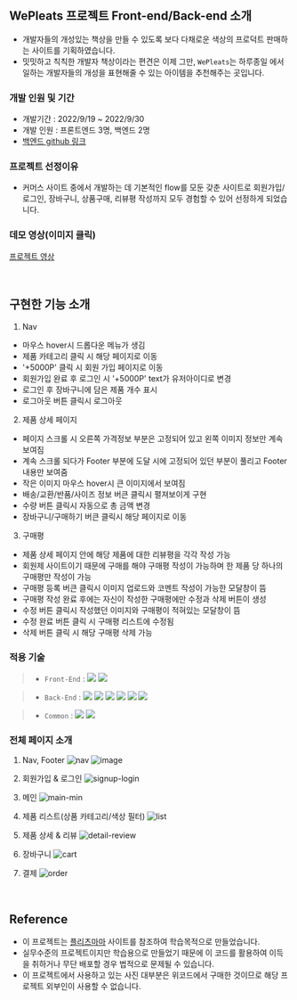 ## WePleats 프로젝트 Front-end/Back-end 소개

- 개발자들의 개성있는 책상을 만들 수 있도록 보다 다채로운 색상의 프로덕트 판매하는 사이트를 기획하였습니다.
- 밋밋하고 칙칙한 개발자 책상이라는 편견은 이제 그만, `WePleats`는 하루종일 에서 일하는 개발자들의 개성을 표현해줄 수 있는 아이템을 추천해주는 곳입니다.

### 개발 인원 및 기간

- 개발기간 : 2022/9/19 ~ 2022/9/30
- 개발 인원 : 프론트엔드 3명, 백엔드 2명
- [백엔드 github 링크]()

### 프로젝트 선정이유

- 커머스 사이트 중에서 개발하는 데 기본적인 flow를 모둔 갖춘 사이트로 회원가입/로그인, 장바구니, 상품구매, 리뷰평 작성까지 모두 경험할 수 있어 선정하게 되었습니다.

### 데모 영상(이미지 클릭)

[프로젝트 영상](https://www.youtube.com/watch?v=Mao03-WqfxQ)

<br>

## 구현한 기능 소개

1. Nav
- 마우스 hover시 드롭다운 메뉴가 생김
- 제품 카테고리 클릭 시 해당 페이지로 이동
- '+5000P' 클릭 시 회원 가입 페이지로 이동
- 회원가입 완료 후 로그인 시 '+5000P' text가 유저아이디로 변경
- 로그인 후 장바구니에 담은 제품 개수 표시
- 로그아웃 버튼 클릭시 로그아웃 

2. 제품 상세 페이지
- 페이지 스크롤 시 오른쪽 가격정보 부분은 고정되어 있고 왼쪽 이미지 정보만 계속 보여짐
- 계속 스크롤 되다가 Footer 부분에 도달 시에 고정되어 있던 부분이 풀리고 Footer내용만 보여줌
- 작은 이미지 마우스 hover시 큰 이미지에서 보여짐
- 배송/교환/반품/사이즈 정보 버큰 클릭시 펼져보이게 구현
- 수량 버튼 클릭시 자동으로 총 금액 변경
- 장바구니/구매하기 버큰 클릭시 해당 페이지로 이동

3. 구매평
- 제품 상세 페이지 안에 해당 제품에 대한 리뷰평을 각각 작성 가능
- 회원제 사이트이기 때문에 구매를 해야 구매평 작성이 가능하며 한 제품 당 하나의 구매평만 작성이 가능
- 구매평 등록 버큰 클릭시 이미지 업로드와 코멘트 작성이 가능한 모달창이 뜸
- 구매평 작성 완료 후에는 자신이 작성한 구매평에만 수정과 삭제 버튼이 생성
- 수정 버튼 클릭시 작성했던 이미지와 구매평이 적혀있는 모달창이 뜸
- 수정 완료 버튼 클릭 시 구매평 리스트에 수정됨
- 삭제 버튼 클릭 시 해당 구매평 삭제 가능

### 적용 기술

> - `Front-End` : <img src="https://img.shields.io/badge/react-61DAFB?style=for-the-badge&logo=react&logoColor=white"> <img src="https://img.shields.io/badge/sass-CC6699?style=for-the-badge&logo=sass&logoColor=white">

> - `Back-End` : <img src="https://img.shields.io/badge/node.js-339933?style=for-the-badge&logo=Node.js&logoColor=white"> <img src="https://img.shields.io/badge/express-D22128?style=for-the-badge&logo=express&logoColor=white"> <img src="https://img.shields.io/badge/JSON Web TOKENS-FDEE21?style=for-the-badge&logo=JSON Web TOKENS&logoColor=white"> <img src="https://img.shields.io/badge/Bcrypt-003A70?style=for-the-badge&logo=Let's Encrypt&logoColor=white"> <img src="https://img.shields.io/badge/mysql-4479A1?style=for-the-badge&logo=mysql&logoColor=white"> <img src="https://img.shields.io/badge/multer-1BB76E?style=for-the-badge&logo=Imgur&logoColor=white"> 
 
> - `Common` : <img src="https://img.shields.io/badge/aws-232F3E?style=for-the-badge&logo=Amazon AWS&logoColor=white"> <img src="https://img.shields.io/badge/RestFul API-009688?style=for-the-badge&logo=FastAPI&logoColor=white">

### 전체 페이지 소개

1. Nav, Footer
![nav](https://user-images.githubusercontent.com/84329979/193393550-cafb8a2b-aa6a-4826-9ffb-cd43e47f1548.gif)
![image](https://user-images.githubusercontent.com/84329979/193393566-d8bec7f6-d49b-448e-9650-c87b8cbdf55d.png)


2. 회원가입 & 로그인
![signup-login](https://user-images.githubusercontent.com/84329979/193393340-f1ce0258-8beb-4e09-85c6-ebbbff382f69.gif)


3. 메인
![main-min](https://user-images.githubusercontent.com/84329979/193393407-e6015e16-540d-45ee-8a14-df259709d5ff.gif)


4. 제품 리스트(상품 카테고리/색상 필터)
![list](https://user-images.githubusercontent.com/84329979/193393383-f1ad1398-5ac3-4474-816a-3fc55c1a6946.gif)


5. 제품 상세 & 리뷰
![detail-review](https://user-images.githubusercontent.com/84329979/193393386-4a6a6562-762b-4775-bb9c-ae391d9f8dd7.gif)


6. 장바구니
![cart](https://user-images.githubusercontent.com/84329979/193393390-888a1199-d5c3-457f-88fd-1fa530517302.gif)


7. 결제
![order](https://user-images.githubusercontent.com/84329979/193393397-e8420349-bacb-43ef-8c7a-e7968af02c7f.gif)


<br>

## Reference

- 이 프로젝트는 [플리츠마마](https://pleatsmama.com/) 사이트를 참조하여 학습목적으로 만들었습니다.
- 실무수준의 프로젝트이지만 학습용으로 만들었기 때문에 이 코드를 활용하여 이득을 취하거나 무단 배포할 경우 법적으로 문제될 수 있습니다.
- 이 프로젝트에서 사용하고 있는 사진 대부분은 위코드에서 구매한 것이므로 해당 프로젝트 외부인이 사용할 수 없습니다.
